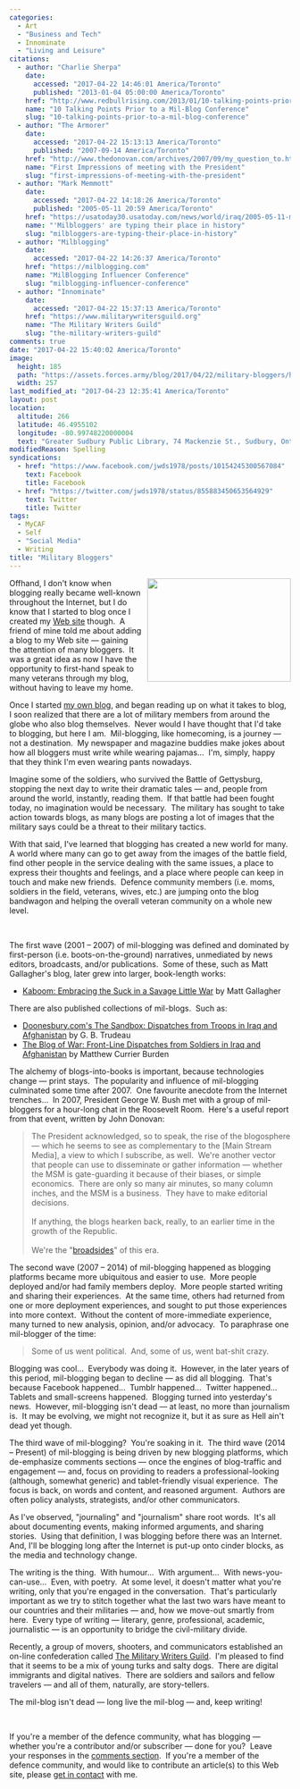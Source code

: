 ```yaml
---
categories:
  - Art
  - "Business and Tech"
  - Innominate
  - "Living and Leisure"
citations:
  - author: "Charlie Sherpa"
    date:
      accessed: "2017-04-22 14:46:01 America/Toronto"
      published: "2013-01-04 05:00:00 America/Toronto"
    href: "http://www.redbullrising.com/2013/01/10-talking-points-prior-to-mil-blog.html"
    name: "10 Talking Points Prior to a Mil-Blog Conference"
    slug: "10-talking-points-prior-to-a-mil-blog-conference"
  - author: "The Armorer"
    date:
      accessed: "2017-04-22 15:13:13 America/Toronto"
      published: "2007-09-14 America/Toronto"
    href: "http://www.thedonovan.com/archives/2007/09/my_question_to.html"
    name: "First Impressions of meeting with the President"
    slug: "first-impressions-of-meeting-with-the-president"
  - author: "Mark Memmott"
    date:
      accessed: "2017-04-22 14:18:26 America/Toronto"
      published: "2005-05-11 20:59 America/Toronto"
    href: "https://usatoday30.usatoday.com/news/world/iraq/2005-05-11-milblogs-main_x.htm"
    name: "'Milbloggers' are typing their place in history"
    slug: "milbloggers-are-typing-their-place-in-history"
  - author: "Milblogging"
    date:
      accessed: "2017-04-22 14:26:37 America/Toronto"
    href: "https://milblogging.com"
    name: "MilBlogging Influencer Conference"
    slug: "milblogging-influencer-conference"
  - author: "Innominate"
    date:
      accessed: "2017-04-22 15:37:13 America/Toronto"
    href: "https://www.militarywritersguild.org"
    name: "The Military Writers Guild"
    slug: "the-military-writers-guild"
comments: true
date: "2017-04-22 15:40:02 America/Toronto"
image:
  height: 185
  path: "https://assets.forces.army/blog/2017/04/22/military-bloggers/hotlink-ok/Military-Writers-Guild_257x185.png"
  width: 257
last_modified_at: "2017-04-23 12:35:41 America/Toronto"
layout: post
location:
  altitude: 266
  latitude: 46.4955102
  longitude: -80.99748220000004
  text: "Greater Sudbury Public Library, 74 Mackenzie St., Sudbury, Ontario, P3C 4X8, Canada"
modifiedReason: Spelling
syndications:
  - href: "https://www.facebook.com/jwds1978/posts/10154245300567084"
    text: Facebook
    title: Facebook
  - href: "https://twitter.com/jwds1978/status/855883450653564929"
    text: Twitter
    title: Twitter
tags:
  - MyCAF
  - Self
  - "Social Media"
  - Writing
title: "Military Bloggers"
---
```


<img
  alt="" height="185" src="{{ site.uri.assets }}/blog/2017/04/22/military-bloggers/Military-Writers-Guild_257x185.png"
  style="border: 0px; float: right; margin-bottom: 10px; margin-left: 10px;" width="257" />
<p>
  Offhand, I don't know when blogging really became well-known throughout the Internet, but I do know that I started to blog once I created my
  <a href="{{ site.url }}" rel="me" title="">Web site</a> though.&nbsp; A friend of mine told me about adding a blog to my Web site &#8212; gaining the
  attention of many bloggers.&nbsp; It was a great idea as now I have the opportunity to first-hand speak to many veterans through my blog, without having to
  leave my home.
</p>
<p>
  Once I started <a href="{{ site.uri.blog }}" rel="me" title="">my own blog</a>, and began reading up on what it takes to blog, I soon realized that there are
  a lot of military members from around the globe who also blog themselves.&nbsp; Never would I have thought that I'd take to blogging, but here I am.&nbsp;
  Mil-blogging, like homecoming, is a journey &#8212; not a destination.&nbsp; My newspaper and magazine buddies make jokes about how all bloggers must write
  while wearing pajamas&hellip;&nbsp; I'm, simply, happy that they think I'm even wearing pants nowadays.
</p>
<!-- excerptBreak -->
<p>
  Imagine some of the soldiers, who survived the Battle of Gettysburg, stopping the next day to write their dramatic tales &#8212; and, people from around the
  world, instantly, reading them.&nbsp; If that battle had been fought today, no imagination would be necessary.&nbsp; The military has sought to take action
  towards blogs, as many blogs are posting a lot of images that the military says could be a threat to their military tactics.
</p>
<p>
  With that said, I've learned that blogging has created a new world for many.&nbsp; A world where many can go to get away from the images of the battle field,
  find other people in the service dealing with the same issues, a place to express their thoughts and feelings, and a place where people can keep in touch and
  make new friends.&nbsp; Defence community members (i.e. moms, soldiers in the field, veterans, wives, etc.) are jumping onto the blog bandwagon and helping
  the overall veteran community on a whole new level.
</p>
<p>
  &nbsp;
</p>
<p>
  The first wave (2001 &#8211; 2007) of mil-blogging was defined and dominated by first-person (i.e. boots-on-the-ground) narratives, unmediated by news
  editors, broadcasts, and/or publications.&nbsp; Some of these, such as Matt Gallagher's blog, later grew into larger, book-length works:
  <ul>
    <li>
      <a href="{{ site.uri.aStore }}/#detail/0306819678" rel="me" title="">Kaboom: Embracing the Suck in a Savage Little War</a> by Matt Gallagher
    </li>
  </ul>
</p>
<p>
  There are also published collections of mil-blogs.&nbsp; Such as:
  <ul>
    <li>
      <a href="{{ site.uri.aStore }}/#detail/0740769456" rel="me" title="">Doonesbury.com's The Sandbox: Dispatches from Troops in Iraq and Afghanistan</a> by
      G. B. Trudeau
    </li>
    <li>
      <a href="{{ site.uri.aStore }}/#detail/0743294181" rel="me" title="">The Blog of War: Front-Line Dispatches from Soldiers in Iraq and Afghanistan</a> by
      Matthew Currier Burden
    </li>
  </ul>
</p>
<p>
  The alchemy of blogs-into-books is important, because technologies change &#8212; print stays.&nbsp; The popularity and influence of mil-blogging culminated
  some time after 2007.&nbsp; One favourite anecdote from the Internet trenches&hellip;&nbsp; In 2007, President George W. Bush met with a group of mil-bloggers
  for a hour-long chat in the Roosevelt Room.&nbsp; Here's a useful report from that event, written by John Donovan:
  <blockquote>
    The President acknowledged, so to speak, the rise of the blogosphere &#8212; which he seems to see as complementary to the [Main Stream Media], a view to
    which I subscribe, as well.&nbsp; We're another vector that people can use to disseminate or gather information &#8212; whether the MSM is gate-guarding it
    because of their biases, or simple economics.&nbsp; There are only so many air minutes, so many column inches, and the MSM is a business.&nbsp; They have to
    make editorial decisions.<br />
    &nbsp;<br />
    If anything, the blogs hearken back, really, to an earlier time in the growth of the Republic.<br />
    &nbsp;<br />
    We're the
    &quot;<a href="https://en.wikipedia.org/wiki/Broadside_(printing)" rel="external nofollow" target="_blank" title="Broadside (printing)">broadsides</a>&quot;
    of this era.
  </blockquote>
</p>
<p>
  The second wave (2007 &#8211; 2014) of mil-blogging happened as blogging platforms became more ubiquitous and easier to use.&nbsp; More people deployed and/or
  had family members deploy.&nbsp; More people started writing and sharing their experiences.&nbsp; At the same time, others had returned from one or more
  deployment experiences, and sought to put those experiences into more context.&nbsp; Without the content of more-immediate experience, many turned to new
  analysis, opinion, and/or advocacy.&nbsp; To paraphrase one mil-blogger of the time:
  <blockquote>
    Some of us went political.&nbsp; And, some of us, went bat-shit crazy.
  </blockquote>
</p>
<p>
  Blogging was cool&hellip;&nbsp; Everybody was doing it.&nbsp; However, in the later years of this period, mil-blogging began to decline &#8212; as did all
  blogging.&nbsp; That's because Facebook happened&hellip;&nbsp; Tumblr happened&hellip;&nbsp; Twitter happened&hellip;&nbsp; Tablets and small-screens
  happened.&nbsp; Blogging turned into yesterday's news.&nbsp; However, mil-blogging isn't dead &#8212; at least, no more than journalism is.&nbsp; It may be
  evolving, we might not recognize it, but it as sure as Hell ain't dead yet though.
</p>
<p>
  The third wave of mil-blogging?&nbsp; You're soaking in it.&nbsp; The third wave (2014 &#8211; Present) of mil-blogging is being driven by new blogging
  platforms, which de-emphasize comments sections &#8212; once the engines of blog-traffic and engagement &#8212; and, focus on providing to readers a
  professional-looking (although, somewhat generic) and tablet-friendly visual experience.&nbsp; The focus is back, on words and content, and reasoned
  argument.&nbsp; Authors are often policy analysts, strategists, and/or other communicators.
</p>
<p>
  As I've observed, &quot;journaling&quot; and &quot;journalism&quot; share root words.&nbsp; It's all about documenting events, making informed arguments, and
  sharing stories.&nbsp; Using that definition, I was blogging before there was an Internet.&nbsp; And, I'll be blogging long after the Internet is put-up onto
  cinder blocks, as the media and technology change.
</p>
<p>
  The writing is the thing.&nbsp; With humour&hellip;&nbsp; With argument&hellip;&nbsp; With news-you-can-use&hellip;&nbsp; Even, with poetry.&nbsp; At some
  level, it doesn't matter what you're writing, only that you're engaged in the conversation.&nbsp; That's particularly important as we try to stitch together
  what the last two wars have meant to our countries and their militaries &#8212; and, how we move-out smartly from here.&nbsp; Every type of writing &#8212;
  literary, genre, professional, academic, journalistic &#8212; is an opportunity to bridge the civil-military divide.
</p>
<p>
  Recently, a group of movers, shooters, and communicators established an on-line confederation called
  <a href="{{ site.url }}{{ page.url }}#cite-the-military-writers-guild" rel="me" title="The Military Writers Guild">The Military Writers Guild</a>.&nbsp; I'm
  pleased to find that it seems to be a mix of young turks and salty dogs.&nbsp; There are digital immigrants and digital natives.&nbsp; There are soldiers and
  sailors and fellow travelers &#8212; and all of them, naturally, are story-tellers.
</p>
<p>
  The mil-blog isn't dead &#8212; long live the mil-blog &#8212; and, keep writing!
</p>
<p>
  &nbsp;
</p>
<p>
  If you're a member of the defence community, what has blogging &#8212; whether you're a contributor and/or subscriber &#8212; done for you?&nbsp; Leave your
  responses in the <a href="{{ site.url }}{{ page.url }}#disqus_thread" rel="me" title="">comments section</a>.&nbsp; If you're a member of the defence
  community, and would like to contribute an article(s) to this Web site, please <a href="{{ site.url }}/contact" rel="me" title="">get in contact</a> with me.
</p>
